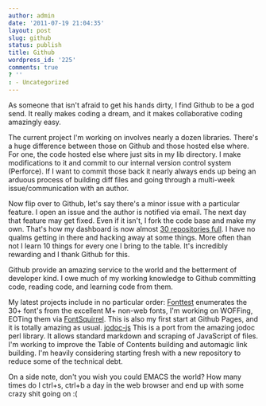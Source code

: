 ```yaml
---
author: admin
date: '2011-07-19 21:04:35'
layout: post
slug: github
status: publish
title: Github
wordpress_id: '225'
comments: true
? ''
: - Uncategorized
---
```


As someone that isn't afraid to get his hands dirty, I find Github to be a god send.  It really makes coding a dream, and it makes collaborative coding amazingly easy.

The current project I'm working on involves nearly a dozen libraries.  There's a huge difference between those on Github and those hosted else where.  For one, the code hosted else where just sits in my lib directory.  I make modifications to it and commit to our internal version control system (Perforce).  If I want to commit those back it nearly always ends up being an arduous process of building diff files and going through a multi-week issue/communication with an author.

Now flip over to Github, let's say there's a minor issue with a particular feature.  I open an issue and the author is notified via email.  The next day that feature may get fixed.  Even if it isn't, I fork the code base and make my own.  That's how my dashboard is now almost  [30 repositories full](http://github.com/drewwells).  I have no qualms getting in there and hacking away at some things.  More often than not I learn 10 things for every one I bring to the table.  It's incredibly rewarding and I thank Github for this.

Github provide an amazing service to the world and the betterment of developer kind.  I owe much of my working knowledge to Github committing code, reading code, and learning code from them.

My latest projects include in no particular order:
[Fonttest](http://drewwells.github.com/fonttest/) enumerates the 30+ font's from the excellent M+ non-web fonts, I'm working on WOFFing, EOTing them via [FontSquirrel](http://fontsquirrel.com).  This is also my first start at Github Pages, and it is totally amazing as usual.
[jodoc-js](http:/drewwells.github.com/jsdoc-js/) This is a port from the amazing jodoc perl library.  It allows standard markdown and scraping of JavaScript of files.  I'm working to improve the Table of Contents building and automagic link building.  I'm heavily considering starting fresh with a new repository to reduce some of the technical debt.

On a side note, don't you wish you could EMACS the world?  How many times do I ctrl+s, ctrl+b a day in the web browser and end up with some crazy shit going on :(
